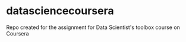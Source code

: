 datasciencecoursera
===================

Repo created for the assignment for Data Scientist's toolbox course on Coursera
